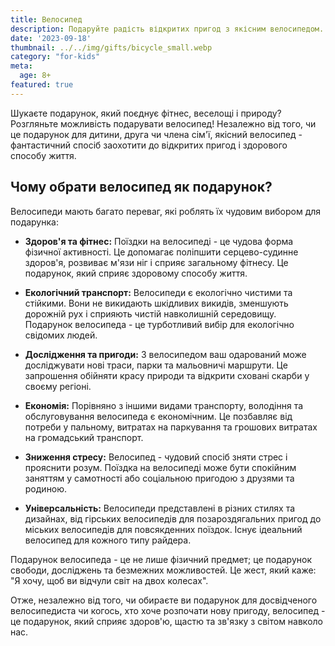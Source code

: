 ```yaml
---
title: Велосипед
description: Подаруйте радість відкритих пригод з якісним велосипедом.
date: '2023-09-18'
thumbnail: ../../img/gifts/bicycle_small.webp
category: "for-kids"
meta:
  age: 8+
featured: true
---
```

Шукаєте подарунок, який поєднує фітнес, веселощі і природу? Розгляньте можливість подарувати велосипед! Незалежно від того, чи це подарунок для дитини, друга чи члена сім'ї, якісний велосипед - фантастичний спосіб заохотити до відкритих пригод і здорового способу життя.

## Чому обрати велосипед як подарунок?

Велосипеди мають багато переваг, які роблять їх чудовим вибором для подарунка:

- **Здоров'я та фітнес:** Поїздки на велосипеді - це чудова форма фізичної активності. Це допомагає поліпшити серцево-судинне здоров'я, розвиває м'язи ніг і сприяє загальному фітнесу. Це подарунок, який сприяє здоровому способу життя.

- **Екологічний транспорт:** Велосипеди є екологічно чистими та стійкими. Вони не викидають шкідливих викидів, зменшують дорожній рух і сприяють чистій навколишній середовищу. Подарунок велосипеда - це турботливий вибір для екологічно свідомих людей.

- **Дослідження та пригоди:** З велосипедом ваш одарований може досліджувати нові траси, парки та мальовничі маршрути. Це запрошення обійняти красу природи та відкрити сховані скарби у своєму регіоні.

- **Економія:** Порівняно з іншими видами транспорту, володіння та обслуговування велосипеда є економічним. Це позбавляє від потреби у пальному, витратах на паркування та грошових витратах на громадський транспорт.

- **Зниження стресу:** Велосипед - чудовий спосіб зняти стрес і прояснити розум. Поїздка на велосипеді може бути спокійним заняттям у самотності або соціальною пригодою з друзями та родиною.

- **Універсальність:** Велосипеди представлені в різних стилях та дизайнах, від гірських велосипедів для позароздягальних пригод до міських велосипедів для повсякденних поїздок. Існує ідеальний велосипед для кожного типу райдера.

Подарунок велосипеда - це не лише фізичний предмет; це подарунок свободи, досліджень та безмежних можливостей. Це жест, який каже: "Я хочу, щоб ви відчули світ на двох колесах".

Отже, незалежно від того, чи обираєте ви подарунок для досвідченого велосипедиста чи когось, хто хоче розпочати нову пригоду, велосипед - це подарунок, який сприяє здоров'ю, щастю та зв'язку з світом навколо нас.
